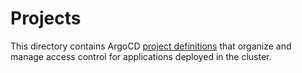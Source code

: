 # Projects

This directory contains ArgoCD [project definitions](https://argo-cd.readthedocs.io/en/stable/user-guide/projects/)
that organize and manage access control for applications deployed in the cluster.
